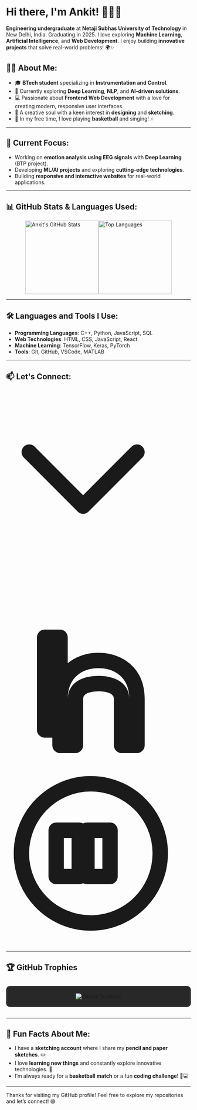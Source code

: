 # Hi there, I'm Ankit! 👋👨‍💻

**Engineering undergraduate** at **Netaji Subhas University of Technology** in New Delhi, India. Graduating in 2025. I love exploring **Machine Learning**, **Artificial Intelligence**, and **Web Development**. I enjoy building **innovative projects** that solve real-world problems! 🌍✨

## 👨‍💻 About Me:
- 🎓 **BTech student** specializing in **Instrumentation and Control**.
- 🌱 Currently exploring **Deep Learning**, **NLP**, and **AI-driven solutions**.
- 💻 Passionate about **Frontend Web Development** with a love for creating modern, responsive user interfaces.
- 🎨 A creative soul with a keen interest in **designing** and **sketching**.
- 🏀 In my free time, I love playing **basketball** and singing! 🎶

---

## 🔭 Current Focus:
- Working on **emotion analysis using EEG signals** with **Deep Learning** (BTP project).
- Developing **ML/AI projects** and exploring **cutting-edge technologies**.
- Building **responsive and interactive websites** for real-world applications.

---

## 📊 GitHub Stats & Languages Used:
<div style="display: flex; align-items: center; justify-content: center;">
  <img src="https://github-readme-stats.vercel.app/api?username=Ankit6149&show_icons=true&theme=radical" alt="Ankit's GitHub Stats" height="200"/>
  <img src="https://github-readme-stats.vercel.app/api/top-langs/?username=Ankit6149&layout=compact&theme=radical" alt="Top Languages" height="200"/>
</div>

---

## 🛠️ Languages and Tools I Use:
- **Programming Languages**: C++, Python, JavaScript, SQL
- **Web Technologies**: HTML, CSS, JavaScript, React
- **Machine Learning**: TensorFlow, Keras, PyTorch
- **Tools**: Git, GitHub, VSCode, MATLAB

---

## 📫 Let's Connect:

<div align="right">
  <a href="mailto:ankitbhardwaj80100@gmail.com">
    <svg xmlns="http://www.w3.org/2000/svg" class="h-12 w-12 text-white mr-4" fill="none" viewBox="0 0 24 24" stroke="currentColor">
      <path stroke-linecap="round" stroke-linejoin="round" stroke-width="2" d="M3 8l7 7 7-7" />
    </svg>
  </a>
  <a href="https://www.linkedin.com/in/ankit-bhardwaj-6b9b62221/">
    <svg xmlns="http://www.w3.org/2000/svg" class="h-12 w-12 text-white mr-4" fill="none" viewBox="0 0 24 24" stroke="currentColor">
      <path stroke-linecap="round" stroke-linejoin="round" stroke-width="2" d="M12 11c-2.5 0-5 1.5-5 5v6h2v-6c0-1.5 1.5-2 3-2s3 .5 3 2v6h2v-6c0-3.5-2.5-5-5-5zM5 8h2v12H5V8z" />
    </svg>
  </a>
  <a href="https://www.instagram.com/ankit.bh_/">
    <svg xmlns="http://www.w3.org/2000/svg" class="h-12 w-12 text-white" fill="none" viewBox="0 0 24 24" stroke="currentColor">
      <path stroke-linecap="round" stroke-linejoin="round" stroke-width="2" d="M17.38 5.62a9 9 0 11-12.76 12.76 9 9 0 0112.76-12.76zM13.5 9h-3v6h3V9zM9.5 9h-3v6h3V9z" />
    </svg>
  </a>
</div>

---

## 🏆 GitHub Trophies
<div style="background-color: #282828; padding: 20px; margin: 30px 0; border-radius: 10px; text-align: center;">
  <img src="https://github-profile-trophy.vercel.app/?username=Ankit6149&theme=dark_dimmed&no-bg=true&no-frame=true&margin-w=15&margin-h=15&column=7&exclude_0pts=true&skip=0&text_color=ffffff" alt="GitHub Trophies" />
</div>

---

## 🎯 Fun Facts About Me:
- I have a **sketching account** where I share my **pencil and paper sketches**. ✏️
- I love **learning new things** and constantly explore innovative technologies. 🚀
- I’m always ready for a **basketball match** or a fun **coding challenge**! 🏀💻

---

Thanks for visiting my GitHub profile! Feel free to explore my repositories and let’s connect! 😄

